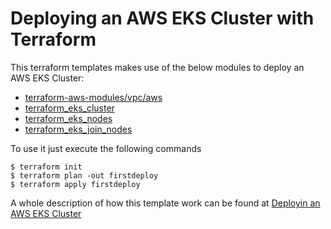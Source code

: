 # Deploying an AWS EKS Cluster with Terraform

This terraform templates makes use of the below modules to deploy an AWS EKS Cluster:

* [terraform-aws-modules/vpc/aws](https://registry.terraform.io/modules)
* [terraform_eks_cluster](https://github.com/overdrive3000/terraform_eks_cluster)
* [terraform_eks_nodes](https://github.com/overdrive3000/terraform_eks_nodes)
* [terraform_eks_join_nodes](https://github.com/overdrive3000/terraform_eks_join_nodes)

To use it just execute the following commands

```
$ terraform init
$ terraform plan -out firstdeploy
$ terraform apply firstdeploy
```

A whole description of how this template work can be found at [Deployin an AWS EKS Cluster](https://www.linkedin.com/pulse/deploy-aws-eks-cluster-terraform-juan-mesa)
